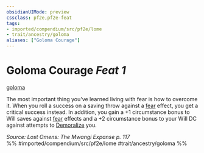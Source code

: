```yaml
---
obsidianUIMode: preview
cssclass: pf2e,pf2e-feat
tags:
- imported/compendium/src/pf2e/lome
- trait/ancestry/goloma
aliases: ["Goloma Courage"]
---
```

# Goloma Courage  *Feat 1*  
[goloma](goloma-lome.md)  


The most important thing you've learned living with fear is how to overcome it. When you roll a success on a saving throw against a [fear](rules/traits/fear.md) effect, you get a critical success instead. In addition, you gain a +1 circumstance bonus to Will saves against [fear](rules/traits/fear.md) effects and a +2 circumstance bonus to your Will DC against attempts to [Demoralize](demoralize.md) you.

*Source: Lost Omens: The Mwangi Expanse p. 117*  
%% #imported/compendium/src/pf2e/lome #trait/ancestry/goloma %%